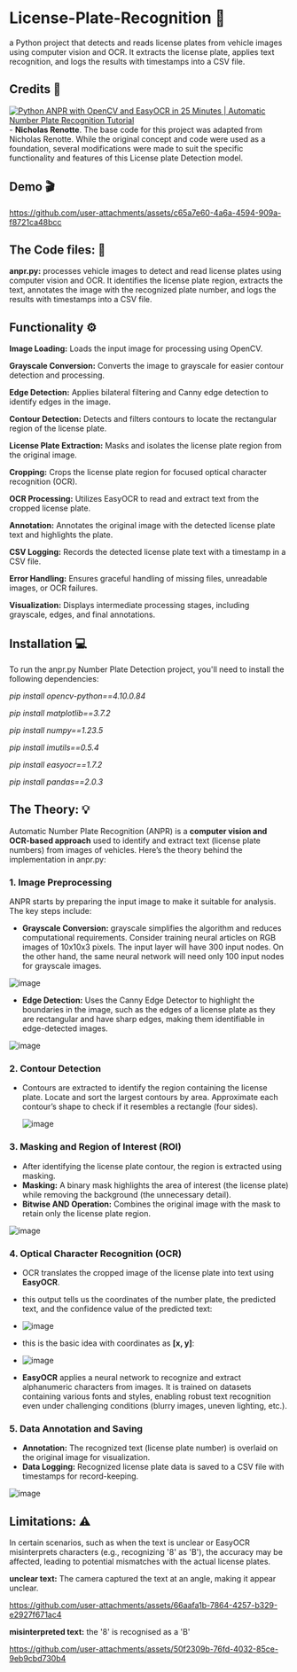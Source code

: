 # License-Plate-Recognition 🪪
a Python project that detects and reads license plates from vehicle images using computer vision and OCR. It extracts the license plate, applies text recognition, and logs the results with timestamps into a CSV file.

## Credits 🤖
[![Python ANPR with OpenCV and EasyOCR in 25 Minutes | Automatic Number Plate Recognition Tutorial](https://img.youtube.com/vi/NApYP_5wlKY&t=423s.jpg)](https://www.youtube.com/watch?v=NApYP_5wlKY&t=423s) - 
**Nicholas Renotte**.
The base code for this project was adapted from Nicholas Renotte. While the original concept and code were used as a foundation, several modifications were made to suit the specific functionality and features of this License plate Detection model.

## Demo 🎬

https://github.com/user-attachments/assets/c65a7e60-4a6a-4594-909a-f8721ca48bcc

## The Code files: 📄
**anpr.py:** processes vehicle images to detect and read license plates using computer vision and OCR. It identifies the license plate region, extracts the text, annotates the image with the recognized plate number, and logs the results with timestamps into a CSV file.

## Functionality ⚙️

**Image Loading:** Loads the input image for processing using OpenCV.

**Grayscale Conversion:** Converts the image to grayscale for easier contour detection and processing.

**Edge Detection:** Applies bilateral filtering and Canny edge detection to identify edges in the image.

**Contour Detection:** Detects and filters contours to locate the rectangular region of the license plate.

**License Plate Extraction:** Masks and isolates the license plate region from the original image.

**Cropping:** Crops the license plate region for focused optical character recognition (OCR).

**OCR Processing:** Utilizes EasyOCR to read and extract text from the cropped license plate.

**Annotation:** Annotates the original image with the detected license plate text and highlights the plate.

**CSV Logging:** Records the detected license plate text with a timestamp in a CSV file.

**Error Handling:** Ensures graceful handling of missing files, unreadable images, or OCR failures.

**Visualization:** Displays intermediate processing stages, including grayscale, edges, and final annotations.

## Installation 💻
To run the anpr.py Number Plate Detection project, you'll need to install the following dependencies:

*pip install opencv-python==4.10.0.84*

*pip install matplotlib==3.7.2*

*pip install numpy==1.23.5*  

*pip install imutils==0.5.4*  

*pip install easyocr==1.7.2*  

*pip install pandas==2.0.3*  

## The Theory: 💡
Automatic Number Plate Recognition (ANPR) is a **computer vision and OCR-based approach** used to identify and extract text (license plate numbers) from images of vehicles. Here’s the theory behind the implementation in anpr.py:

### 1. Image Preprocessing
ANPR starts by preparing the input image to make it suitable for analysis. The key steps include:
  - **Grayscale Conversion:** grayscale simplifies the algorithm and reduces computational requirements. Consider training neural articles on RGB images of 10x10x3 pixels. The input layer will have 300 input nodes. On the other hand, the same neural network will need only 100 input nodes for grayscale images.

  ![image](https://github.com/user-attachments/assets/6c61e7e1-53e0-4096-8884-ae411b7b887c)
    
  - **Edge Detection:** Uses the Canny Edge Detector to highlight the boundaries in the image, such as the edges of a license plate as they are rectangular and have sharp edges, making them identifiable in edge-detected images.

  ![image](https://github.com/user-attachments/assets/7df66b81-75d3-4318-b9f1-e0a68bb3dce2)

### 2. Contour Detection
  - Contours are extracted to identify the region containing the license plate. Locate and sort the largest contours by area. Approximate each contour’s shape to check if it resembles a rectangle (four sides).

    ![image](https://github.com/user-attachments/assets/ec78f313-63a3-491c-9ba1-7ac81760bf3e)

### 3. Masking and Region of Interest (ROI)
  - After identifying the license plate contour, the region is extracted using masking.
  - **Masking:** A binary mask highlights the area of interest (the license plate) while removing the background (the unnecessary detail).
  - **Bitwise AND Operation:** Combines the original image with the mask to retain only the license plate region.

  ![image](https://github.com/user-attachments/assets/48011cbe-7b4b-49dc-ba5f-9ac799bae509)

### 4. Optical Character Recognition (OCR)
  - OCR translates the cropped image of the license plate into text using **EasyOCR**.

  - this output tells us the coordinates of the number plate, the predicted text, and the confidence value of the predicted text:
  - 
    ![image](https://github.com/user-attachments/assets/ffc94a67-2a7f-4584-ad37-98341fd0f738)

  - this is the basic idea with coordinates as **[x, y]**:
  - 
    ![image](https://github.com/user-attachments/assets/d27fe28d-dc18-436b-9304-dfe656adcaeb)


  - **EasyOCR** applies a neural network to recognize and extract alphanumeric characters from images. It is trained on datasets containing various fonts and styles, enabling robust text recognition even under challenging conditions (blurry images, uneven lighting, etc.).

### 5. Data Annotation and Saving
  - **Annotation:** The recognized text (license plate number) is overlaid on the original image for visualization.
  - **Data Logging:** Recognized license plate data is saved to a CSV file with timestamps for record-keeping.

  ![image](https://github.com/user-attachments/assets/e65effd9-b296-4104-94b6-a742e2104c24)

## Limitations: ⚠️
In certain scenarios, such as when the text is unclear or EasyOCR misinterprets characters (e.g., recognizing '8' as 'B'), the accuracy may be affected, leading to potential mismatches with the actual license plates.

**unclear text:** The camera captured the text at an angle, making it appear unclear.

https://github.com/user-attachments/assets/66aafa1b-7864-4257-b329-e2927f671ac4

**misinterpreted text:** the '8' is recognised as a 'B'

https://github.com/user-attachments/assets/50f2309b-76fd-4032-85ce-9eb9cbd730b4


